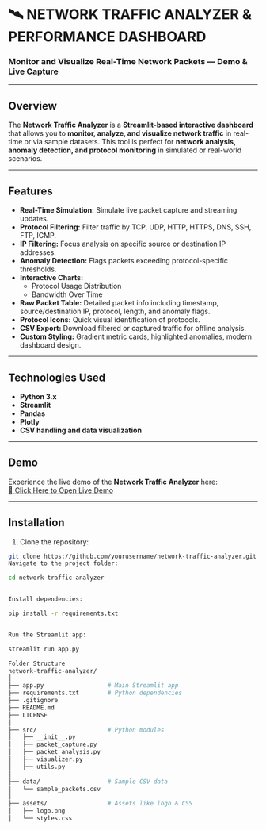 # 🛰️ NETWORK TRAFFIC ANALYZER & PERFORMANCE DASHBOARD

### Monitor and Visualize Real-Time Network Packets — Demo & Live Capture

---

## Overview
The **Network Traffic Analyzer** is a **Streamlit-based interactive dashboard** that allows you to **monitor, analyze, and visualize network traffic** in real-time or via sample datasets. This tool is perfect for **network analysis, anomaly detection, and protocol monitoring** in simulated or real-world scenarios.

---

## Features
- **Real-Time Simulation:** Simulate live packet capture and streaming updates.
- **Protocol Filtering:** Filter traffic by TCP, UDP, HTTP, HTTPS, DNS, SSH, FTP, ICMP.
- **IP Filtering:** Focus analysis on specific source or destination IP addresses.
- **Anomaly Detection:** Flags packets exceeding protocol-specific thresholds.
- **Interactive Charts:**
  - Protocol Usage Distribution
  - Bandwidth Over Time
- **Raw Packet Table:** Detailed packet info including timestamp, source/destination IP, protocol, length, and anomaly flags.
- **Protocol Icons:** Quick visual identification of protocols.
- **CSV Export:** Download filtered or captured traffic for offline analysis.
- **Custom Styling:** Gradient metric cards, highlighted anomalies, modern dashboard design.

---

## Technologies Used

- **Python 3.x**
- **Streamlit**
- **Pandas**
- **Plotly**
- **CSV handling and data visualization**

---

## Demo
Experience the live demo of the **Network Traffic Analyzer** here:  
[🚀 Click Here to Open Live Demo](https://saireddy81797-network-traffic-analyzer-app-1ztz4t.streamlit.app/)

---

## Installation
1. Clone the repository:  
```bash
git clone https://github.com/yourusername/network-traffic-analyzer.git
Navigate to the project folder:

cd network-traffic-analyzer


Install dependencies:

pip install -r requirements.txt


Run the Streamlit app:

streamlit run app.py

Folder Structure
network-traffic-analyzer/
│
├── app.py                  # Main Streamlit app
├── requirements.txt        # Python dependencies
├── .gitignore
├── README.md
├── LICENSE
│
├── src/                    # Python modules
│   ├── __init__.py
│   ├── packet_capture.py
│   ├── packet_analysis.py
│   ├── visualizer.py
│   ├── utils.py
│
├── data/                   # Sample CSV data
│   └── sample_packets.csv
│
├── assets/                 # Assets like logo & CSS
│   ├── logo.png
│   └── styles.css

